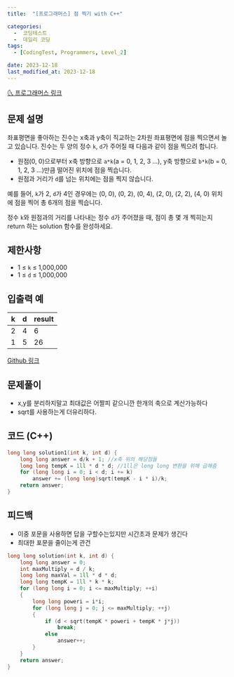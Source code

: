 ```yaml
---
title:  "[프로그래머스] 점 찍기 with C++" 

categories:
  -  코딩테스트
  -  데일리 코딩
tags:
  - [CodingTest, Programmers, Level_2]

date: 2023-12-18
last_modified_at: 2023-12-18
---
```


[🌜 프로그래머스 링크](https://school.programmers.co.kr/learn/courses/30/lessons/140107)

## 문제 설명
좌표평면을 좋아하는 진수는 x축과 y축이 직교하는 2차원 좌표평면에 점을 찍으면서 놀고 있습니다. 진수는 두 양의 정수 `k`, `d`가 주어질 때 다음과 같이 점을 찍으려 합니다.

- 원점(0, 0)으로부터 x축 방향으로 `a*k`(a = 0, 1, 2, 3 ...), y축 방향으로 `b*k`(b = 0, 1, 2, 3 ...)만큼 떨어진 위치에 점을 찍습니다.
- 원점과 거리가 `d`를 넘는 위치에는 점을 찍지 않습니다.

예를 들어, `k`가 2, `d`가 4인 경우에는 (0, 0), (0, 2), (0, 4), (2, 0), (2, 2), (4, 0) 위치에 점을 찍어 총 6개의 점을 찍습니다.

정수 `k`와 원점과의 거리를 나타내는 정수 `d`가 주어졌을 때, 점이 총 몇 개 찍히는지 return 하는 solution 함수를 완성하세요.

## 제한사항
- 1 ≤ `k` ≤ 1,000,000
- 1 ≤ `d` ≤ 1,000,000



## 입출력 예

| k    | d    | result |
| ---- | ---- | ------ |
| 2    | 4    | 6      |
| 1    | 5    | 26     |

[Github 링크](https://github.com/OneThingChanged/DailyCodingTest/blob/main/Program/CodingTestCpp/Level2/SetDot.h)



## 문제풀이

- x,y를 분리하지말고 최대값은 어짤피 같으니깐 한개의 축으로 계산가능하다
- sqrt를 사용하는게 더유리하다.



## 코드 (C++) 

```cpp
long long solution1(int k, int d) {
    long long answer = d/k + 1; //x축 위의 해당점들
    long long tempK = 1ll * d * d; //1ll은 long long 변환을 위해 곱해줌
    for (long long i = 0; i < d; i += k)
        answer += (long long)sqrt(tempK - i * i)/k;
    return answer;
}
```





## 피드백

- 이중 포문을 사용하면 답을 구할수는있지만 시간초과 문제가 생긴다
- 최대한 포문을 줄이는게 관건

```c++
long long solution(int k, int d) {
    long long answer = 0;
    int maxMultiply = d / k;
    long long maxVal = 1ll * d * d;
    long long tempK = 1ll * k * k;
    for (long long i = 0; i <= maxMultiply; ++i)
    {
        long long poweri = i*i;
        for (long long j = 0; j <= maxMultiply; ++j)
        {
            if (d < sqrt(tempK * poweri + tempK * j*j))
                break;
            else
                answer++;
        }
    }
    return answer;
}

```

<script src="https://utteranc.es/client.js"
        repo="OneThingChanged/OneThingChanged.github.io"
        issue-term="pathname"
        label="utterances"
        theme="github-dark"
        crossorigin="anonymous"
        async>
</script>
